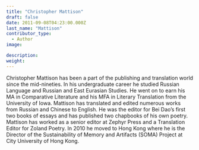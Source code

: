 ```yaml
---
title: "Christopher Mattison"
draft: false
date: 2011-09-08T04:23:00.000Z
last_name: "Mattison"
contributor_type:
  - Author
image:

description:
weight:
---
```


Christopher Mattison has been a part of the publishing and translation world since the mid-nineties. In his undergraduate career he studied Russian Language and Russian and East Eurasian Studies. He went on to earn his MA in Comparative Literature and his MFA in Literary Translation from the University of Iowa. Mattison has translated and edited numerous works from Russian and Chinese to English. He was the editor for Bei Dao’s first two books of essays and has published two chapbooks of his own poetry. Mattison has worked as a senior editor at Zephyr Press and a Translation Editor for Zoland Poetry. In 2010 he moved to Hong Kong where he is the Director of the Sustainability of Memory and Artifacts (SOMA) Project at City University of Hong Kong.


